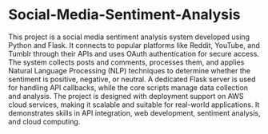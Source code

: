 # Social-Media-Sentiment-Analysis
This project is a social media sentiment analysis system developed using Python and Flask. It connects to popular platforms like Reddit, YouTube, and Tumblr through their APIs and uses OAuth authentication for secure access. The system collects posts and comments, processes them, and applies Natural Language Processing (NLP) techniques to determine whether the sentiment is positive, negative, or neutral. A dedicated Flask server is used for handling API callbacks, while the core scripts manage data collection and analysis. The project is designed with deployment support on AWS cloud services, making it scalable and suitable for real-world applications. It demonstrates skills in API integration, web development, sentiment analysis, and cloud computing.
